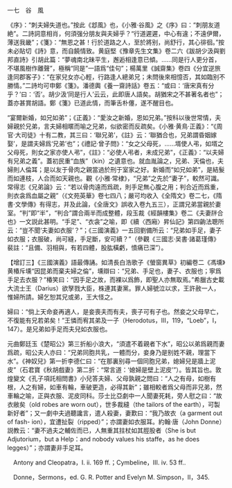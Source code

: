 一七　谷　風

《序》：“刺夫婦失道也。”按此《邶風》也，《小雅·谷風》之《序》曰：“刺朋友道絶”。二詩詞意相肖，何須强分朋友與夫婦乎？“行道遲遲，中心有違；不遠伊爾，薄送我畿”；《箋》：“無恩之甚！行於道路之人，至於將别，尚舒行，其心徘徊。”按未必貼切《詩》意，而自饒情致。黄庭堅《豫章先生文集》卷二六《跋胡少汲與劉邦直詩》引胡此篇：“夢魂南北昧平生，邂逅相逢意已傾。……同是行人更分首，不堪風樹作離聲”，極稱“同是”一語爲“佳句”；楊萬里《誠齋集》卷四《分宜逆旅逢同郡客子》：“在家兒女亦心輕，行路逢人總弟兄；未問後來相憶否，其如臨别不勝情。”二詩均可申鄭《箋》。潘德輿《養一齋詩話》卷五：“或曰：‘唐宋真有分乎？’曰：‘否’。胡少汲‘同是行人’云云，此即唐人語矣。胡猶宋之不甚著名者也”；蓋亦甚賞胡語。鄭《箋》已道此情，而筆舌朴僿，遂不醒目也。

“宴爾新婚，如兄如弟”；《正義》：“愛汝之新婚，恩如兄弟。”按科以後世常情，夫婦親於兄弟，言夫婦相暱而喻之兄弟，似欲密而反疏矣。《小雅·黄鳥·正義》：“《周官·大司徒》十有二教，其三曰：‘聯兄弟’，《註》云：‘聯猶合也，兄弟謂昏姻嫁娶’，是謂夫婦爲‘兄弟’也”；《禮記·曾子問》：“女之父母死，……壻使人弔，如壻之父母死，則女之家亦使人弔”，《註》：“必使人弔者，未成兄弟”，《正義》：“以夫婦有兄弟之義”。蓋初民重“血族”（kin）之遺意也。就血胤論之，兄弟、天倫也，夫婦則人倫耳；是以友于骨肉之親當過於刑于室家之好。新婚而“如兄如弟”，是結髮而如連枝，人合而如天親也。觀《小雅·常棣》，“兄弟”之先於“妻子”，較然可識。常得志《兄弟論》云：“若以骨肉遠而爲疏，則手足無心腹之用；判合近而爲重，則衣衾爲血屬之親”（《文苑英華》卷七四八；嚴可均收入《全隋文》卷二七，《隋書·文學傳》有得志，并及此論，《全唐文》誤收入卷九五三），正謂兄弟當親於妻室。“判”即“半”，“判合”謂合兩半而成整體，段玉裁《經韻樓集》卷二《夫妻牉合也》一文説此甚明。“手足”、“衣衾”之喻，即《續〈西廂〉昇仙記》第四齣法聰所云：“豈不聞‘夫妻如衣服’？”；《三國演義》一五回劉備所云：“兄弟如手足，妻子如衣服；衣服破，尚可縫，手足斷，安可續？”（參觀《三國志·吴書·諸葛瑾傳》裴註：“且備、羽相與，有若四體，股肱橫虧，憤痛已深”）。

【增訂三】《三國演義》語最傳誦。如清長白浩歌子《螢窗異草》初編卷二《馮壎》黄椿斥壎“因昆弟而棄夫婦之倫”，壎辯曰：“兄弟、手足也，妻子、衣服也；寧爲手足去衣服？”椿笑曰：“因手足之故，而裸以爲飾，即聖人亦無取焉。”希臘古史載大流士王（Darius）欲孥戮大臣，株連其妻黨。罪人婦號泣以求，王許赦一人，惟婦所請。婦乞恕其兄或弟，王大怪之。

婦曰：“倘上天命妾再適人，是妾喪夫而有夫，喪子可有子也。然妾之父母早亡，不復能有兄若弟矣！”王憐而宥其弟及一子（Herodotus，III，119，“Loeb”，I，147）。是兄弟如手足而夫兒如衣服也。

元曲鄭廷玉《楚昭公》第三折船小浪大，“須遣不着親者下水”，昭公以弟爲親而妻爲疏，昭公夫人亦曰：“兄弟同胞共乳，一體而分，妾身乃是别姓不親，理當下水”。《神奴兒》第一折李德仁曰：“在那裏别尋一個同胞兄弟，媳婦兒是牆上泥皮”（石君寶《秋胡戲妻》第二折：“常言道：‘媳婦是壁上泥皮’”）。皆其旨也。敦煌變文《孔子項託相問書》小兒答夫婦、父母孰親之問曰：“人之有母，如樹有根，人之有婦，如車有輪，車破更造，必得其新”；雖相較者爲父母而非兄弟，然車輪之喻，正與衣服、泥皮同科。莎士比亞劇中一人聞妻死耗，旁人慰之曰：“故衣敝矣（old robes are worn out），世多裁縫（the tailors of the earth），可製新好者”；又一劇中夫過聽讒言，遣人殺妻，妻歎曰：“我乃故衣（a garment out of fash-
ion），宜遭扯裂（ripped）”；亦謂妻如衣服耳。約翰·唐（John Donne）説教云：“妻不過夫之輔佐而已，人無重其拄杖如其脛股者（She is but Adjutorium，but a Help：and nobody values his staffe，as he does legges）”；亦謂妻非手足耳。











　Antony and Cleopatra，I. ii. 169 ff.；Cymbeline，III. iv. 53 ff..

　Donne，Sermons，ed. G. R. Potter and Evelyn M. Simpson，II，345.